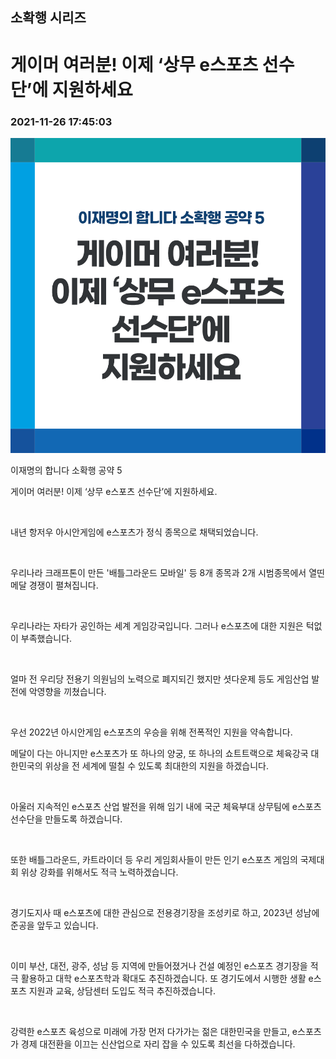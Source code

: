 ## 소확행 시리즈
# 게이머 여러분! 이제 ‘상무 e스포츠 선수단’에 지원하세요
### 2021-11-26 17:45:03
![게이머 여러분! 이제 ‘상무 e스포츠 선수단’에 지원하세요](005.png)

이재명의 합니다 소확행 공약 5

게이머 여러분! 이제 ‘상무 e스포츠 선수단’에 지원하세요.

​

내년 항저우 아시안게임에 e스포츠가 정식 종목으로 채택되었습니다.

​

우리나라 크래프톤이 만든 '배틀그라운드 모바일' 등 8개 종목과 2개 시범종목에서 열띤 메달 경쟁이 펼쳐집니다.

​

우리나라는 자타가 공인하는 세계 게임강국입니다. 그러나 e스포츠에 대한 지원은 턱없이 부족했습니다.

​

얼마 전 우리당 전용기 의원님의 노력으로 폐지되긴 했지만 셧다운제 등도 게임산업 발전에 악영향을 끼쳤습니다.

​

우선 2022년 아시안게임 e스포츠의 우승을 위해 전폭적인 지원을 약속합니다.

메달이 다는 아니지만 e스포츠가 또 하나의 양궁, 또 하나의 쇼트트랙으로 체육강국 대한민국의 위상을 전 세계에 떨칠 수 있도록 최대한의 지원을 하겠습니다.

​

아울러 지속적인 e스포츠 산업 발전을 위해 임기 내에 국군 체육부대 상무팀에 e스포츠 선수단을 만들도록 하겠습니다.

​

또한 배틀그라운드, 카트라이더 등 우리 게임회사들이 만든 인기 e스포츠 게임의 국제대회 위상 강화를 위해서도 적극 노력하겠습니다.

​

경기도지사 때 e스포츠에 대한 관심으로 전용경기장을 조성키로 하고, 2023년 성남에 준공을 앞두고 있습니다.

​

이미 부산, 대전, 광주, 성남 등 지역에 만들어졌거나 건설 예정인 e스포츠 경기장을 적극 활용하고 대학 e스포츠학과 확대도 추진하겠습니다. 또 경기도에서 시행한 생활 e스포츠 지원과 교육, 상담센터 도입도 적극 추진하겠습니다.

​

강력한 e스포츠 육성으로 미래에 가장 먼저 다가가는 젊은 대한민국을 만들고, e스포츠가 경제 대전환을 이끄는 신산업으로 자리 잡을 수 있도록 최선을 다하겠습니다.